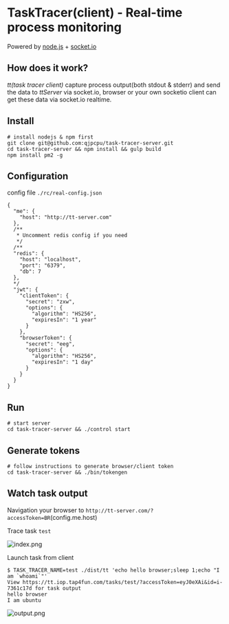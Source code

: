 TaskTracer(client) - Real-time process monitoring
=================================================

Powered by [node.js](http://nodejs.org) + [socket.io](http://socket.io)

## How does it work?
*tt(task tracer client)* capture process output(both stdout & stderr) and send the data to *ttServer* via socket.io, browser or your own socketio client can get these data via socket.io realtime.

## Install

```
# install nodejs & npm first
git clone git@github.com:qjpcpu/task-tracer-server.git
cd task-tracer-server && npm install && gulp build
npm install pm2 -g
```

## Configuration

config file `./rc/real-config.json`

```
{
  "me": {
    "host": "http://tt-server.com"
  },
  /**
   * Uncomment redis config if you need
   */
  /**
  "redis": {
    "host": "localhost",
    "port": "6379",
    "db": 7
  },
  */
  "jwt": {
    "clientToken": {
      "secret": "zxw",
      "options": {
        "algorithm": "HS256",
        "expiresIn": "1 year"
      }
    },
    "browserToken": {
      "secret": "eeg",
      "options": {
        "algorithm": "HS256",
        "expiresIn": "1 day"
      }
    }
  }
}
```

## Run

```
# start server
cd task-tracer-server && ./control start
```

## Generate tokens

```
# follow instructions to generate browser/client token
cd task-tracer-server && ./bin/tokengen
```

## Watch task output

Navigation your browser to `http://tt-server.com/?accessToken=BR`(config.me.host)

Trace task `test`

![index.png](https://raw.githubusercontent.com/qjpcpu/task-tracer-server/master/snapshots/index.png)

Launch task from client

```
$ TASK_TRACER_NAME=test ./dist/tt 'echo hello browser;sleep 1;echo "I am `whoami`"'
View https://tt.iop.tap4fun.com/tasks/test/?accessToken=eyJ0eXAi&id=i-7361c17d for task output
hello browser
I am ubuntu
```

![output.png](https://raw.githubusercontent.com/qjpcpu/task-tracer-server/master/snapshots/output.png)

